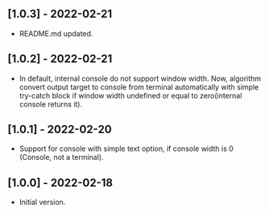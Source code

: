 ## [1.0.3] - 2022-02-21

* README.md updated.
## [1.0.2] - 2022-02-21

* In default, internal console do not support window width. Now, algorithm convert output target to console from terminal automatically with simple try-catch block if window width undefined or equal to zero(internal console returns it).

## [1.0.1] - 2022-02-20

* Support for console with simple text option, if console width is 0 (Console, not a terminal).

## [1.0.0] - 2022-02-18

* Initial version.